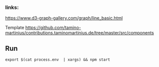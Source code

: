 ### links:

https://www.d3-graph-gallery.com/graph/line_basic.html

Template
https://github.com/tamino-martinius/contributions.taminomartinius.de/tree/master/src/components

## Run

```
export $(cat process.env  | xargs) && npm start
```
